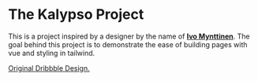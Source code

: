 # The Kalypso Project

This is a project inspired by a designer by the name of **[Ivo Mynttinen](https://ivomynttinen.com/)**. The goal behind this project is to demonstrate the ease of building pages with vue and styling in tailwind.

[Original Dribbble Design.](https://dribbble.com/shots/17741738-Registration)
